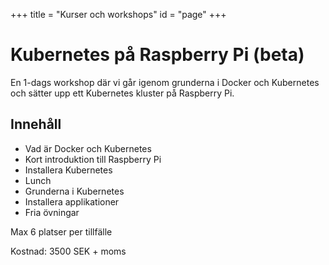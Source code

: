+++
title = "Kurser och workshops"
id = "page"
+++

# Kubernetes på Raspberry Pi (beta)

En 1-dags workshop där vi går igenom grunderna i Docker och Kubernetes och
sätter upp ett Kubernetes kluster på Raspberry Pi.

## Innehåll

* Vad är Docker och Kubernetes
* Kort introduktion till Raspberry Pi
* Installera Kubernetes
* Lunch
* Grunderna i Kubernetes
* Installera applikationer
* Fria övningar

Max 6 platser per tillfälle

Kostnad: 3500 SEK + moms
